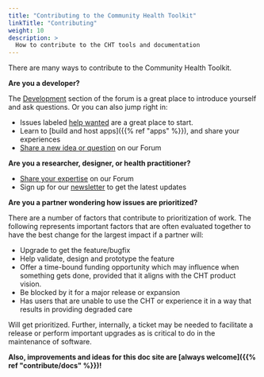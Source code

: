 ```yaml
---
title: "Contributing to the Community Health Toolkit"
linkTitle: "Contributing"
weight: 10
description: >
  How to contribute to the CHT tools and documentation
---
```


There are many ways to contribute to the Community Health Toolkit.

**Are you a developer?**

The [Development](https://forum.communityhealthtoolkit.org/c/developement/7) section of the forum is a great place to introduce yourself and ask questions. Or you can also jump right in:
- Issues labeled [help wanted](https://github.com/medic/cht-core/issues?q=is%3Aopen%20is%3Aissue%20label%3A%22Help%20wanted%22) are a great place to start. 
- Learn to [build and host apps]({{% ref "apps" %}}), and share your experiences
- [Share a new idea or question](https://forum.communityhealthtoolkit.org/) on our Forum

**Are you a researcher, designer, or health practitioner?**

- [Share your expertise](https://forum.communityhealthtoolkit.org) on our Forum
- Sign up for our [newsletter](https://communityhealthtoolkit.org/contact) to get the latest updates

**Are you a partner wondering how issues are prioritized?**

There are a number of factors that contribute to prioritization of work. The following represents important factors that are often evaluated together to have the best change for the largest impact if a partner will: 

* Upgrade to get the feature/bugfix
* Help validate, design and prototype the feature 
* Offer a time-bound funding opportunity which may influence when something gets done, provided that it aligns with the CHT product vision.
* Be blocked by it for a major release or expansion 
* Has users that are unable to use the CHT or experience it in a way that results in providing degraded care

Will get prioritized.  Further, internally, a ticket may be needed to facilitate a release or perform important upgrades as is critical to do in the maintenance of software.


**Also, improvements and ideas for this doc site are [always welcome]({{% ref "contribute/docs" %}})!**
